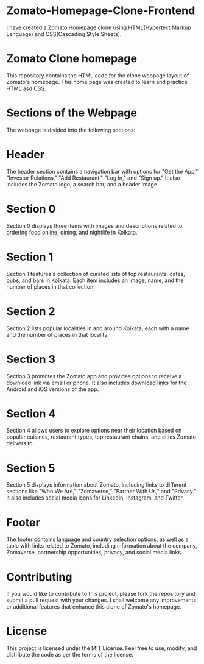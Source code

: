 # Zomato-Homepage-Clone-Frontend
I have created a Zomato Homepage clone using HTML(Hypertext Markup Language) and CSS(Cascading Style Sheets).

# Zomato Clone homepage
This repository contains the HTML code for the clone webpage layout of Zomato's homepage. This home page was created to learn and practice HTML asd CSS.

# Sections of the Webpage
The webpage is divided into the following sections:

# Header
The header section contains a navigation bar with options for "Get the App," "Investor Relations," "Add Restaurant," "Log in," and "Sign up." It also includes the Zomato logo, a search bar, and a header image.

# Section 0
Section 0 displays three items with images and descriptions related to ordering food online, dining, and nightlife in Kolkata.

# Section 1
Section 1 features a collection of curated lists of top restaurants, cafes, pubs, and bars in Kolkata. Each item includes an image, name, and the number of places in that collection.

# Section 2
Section 2 lists popular localities in and around Kolkata, each with a name and the number of places in that locality.

# Section 3
Section 3 promotes the Zomato app and provides options to receive a download link via email or phone. It also includes download links for the Android and iOS versions of the app.

# Section 4
Section 4 allows users to explore options near their location based on popular cuisines, restaurant types, top restaurant chains, and cities Zomato delivers to.

# Section 5
Section 5 displays information about Zomato, including links to different sections like "Who We Are," "Zomaverse," "Partner With Us," and "Privacy." It also includes social media icons for LinkedIn, Instagram, and Twitter.

# Footer
The footer contains language and country selection options, as well as a table with links related to Zomato, including information about the company, Zomaverse, partnership opportunities, privacy, and social media links.

# Contributing
If you would like to contribute to this project, please fork the repository and submit a pull request with your changes. I shall welcome any improvements or additional features that enhance this clone of Zomato's homepage.

# License
This project is licensed under the MIT License. Feel free to use, modify, and distribute the code as per the terms of the license.
